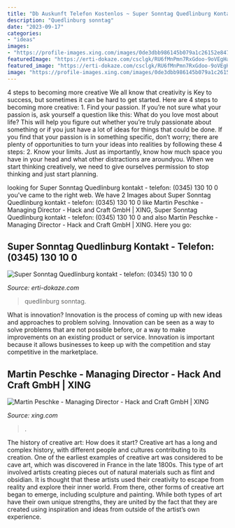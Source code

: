 ```yaml
---
title: "Db Auskunft Telefon Kostenlos ~ Super Sonntag Quedlinburg Kontakt"
description: "Quedlinburg sonntag"
date: "2023-09-17"
categories:
- "ideas"
images:
- "https://profile-images.xing.com/images/0de3dbb986145b079a1c26152e847303-2/martin-peschke.1024x1024.jpg"
featuredImage: "https://erti-dokaze.com/csclgk/RU6fMnPmn7RxGdoo-9oVEgHaGl.jpg"
featured_image: "https://erti-dokaze.com/csclgk/RU6fMnPmn7RxGdoo-9oVEgHaGl.jpg"
image: "https://profile-images.xing.com/images/0de3dbb986145b079a1c26152e847303-2/martin-peschke.1024x1024.jpg"
---
```



4 steps to becoming more creative
We all know that creativity is Key to success, but sometimes it can be hard to get started. Here are 4 steps to becoming more creative: 1. Find your passion. If you’re not sure what your passion is, ask yourself a question like this: What do you love most about life? This will help you figure out whether you’re truly passionate about something or if you just have a lot of ideas for things that could be done. If you find that your passion is in something specific, don’t worry; there are plenty of opportunities to turn your ideas into realities by following these 4 steps: 
2. Know your limits. Just as importantly, know how much space you have in your head and what other distractions are aroundyou. When we start thinking creatively, we need to give ourselves permission to stop thinking and just start planning.

	

		
looking for Super Sonntag Quedlinburg kontakt - telefon: (0345) 130 10 0 you've came to the right web. We have 2 Images about Super Sonntag Quedlinburg kontakt - telefon: (0345) 130 10 0 like Martin Peschke - Managing Director - Hack and Craft GmbH | XING, Super Sonntag Quedlinburg kontakt - telefon: (0345) 130 10 0 and also Martin Peschke - Managing Director - Hack and Craft GmbH | XING. Here you go:
		
    
## Super Sonntag Quedlinburg Kontakt - Telefon: (0345) 130 10 0

<img loading=lazy src="https://erti-dokaze.com/csclgk/RU6fMnPmn7RxGdoo-9oVEgHaGl.jpg" onerror="this.onerror=null;this.src='https://tse1.mm.bing.net/th?id=OIP.FNiSKeVzArFMseJK0CG1uwAAAA&amp;pid=15.1';" alt="Super Sonntag Quedlinburg kontakt - telefon: (0345) 130 10 0">

_Source: erti-dokaze.com_

>quedlinburg sonntag. 

	

What is innovation?
Innovation is the process of coming up with new ideas and approaches to problem solving. Innovation can be seen as a way to solve problems that are not possible before, or a way to make improvements on an existing product or service. Innovation is important because it allows businesses to keep up with the competition and stay competitive in the marketplace.

    
## Martin Peschke - Managing Director - Hack And Craft GmbH | XING

<img loading=lazy src="https://profile-images.xing.com/images/0de3dbb986145b079a1c26152e847303-2/martin-peschke.1024x1024.jpg" onerror="this.onerror=null;this.src='https://tse1.mm.bing.net/th?id=OIP.IRua3uhtcIrCOnrvM0-s4AHaHa&amp;pid=15.1';" alt="Martin Peschke - Managing Director - Hack and Craft GmbH | XING">

_Source: xing.com_

>. 

	

The history of creative art: How does it start?
Creative art has a long and complex history, with different people and cultures contributing to its creation. One of the earliest examples of creative art was considered to be cave art, which was discovered in France in the late 1800s. This type of art involved artists creating pieces out of natural materials such as flint and obsidian. It is thought that these artists used their creativity to escape from reality and explore their inner world. From there, other forms of creative art began to emerge, including sculpture and painting. While both types of art have their own unique strengths, they are united by the fact that they are created using inspiration and ideas from outside of the artist’s own experience.

